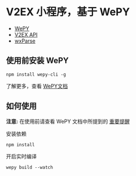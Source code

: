 # V2EX 小程序，基于 WePY

- [WePY](https://github.com/Tencent/wepy)
- [V2EX API](https://github.com/djyde/V2EX-API)
- [wxParse](https://github.com/icindy/wxParse)

## 使用前安装 WePY

```
npm install wepy-cli -g
```
了解更多，查看 [WePY文档](https://tencent.github.io/wepy/document.html#/)

## 如何使用

**注意:** 在使用前请查看 WePY 文档中所提到的 [重要提醒](https://tencent.github.io/wepy/document.html#/?id=重要提醒)

安装依赖

```
npm install
```

开启实时编译

```
wepy build --watch
```